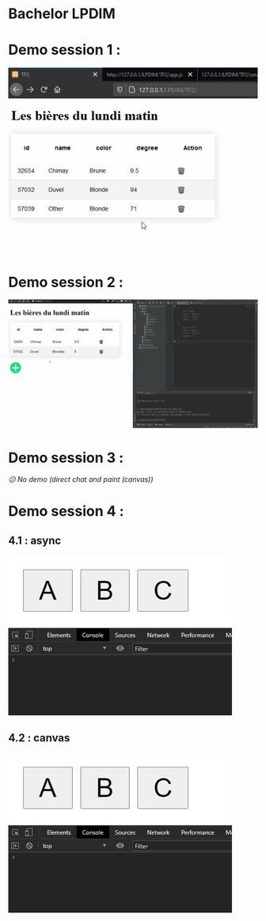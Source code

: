 # Bachelor LPDIM

# Demo session 1 :
![tp1](https://raw.githubusercontent.com/nathan-cuvellier/BachelorDIM-Javascript/master/TP1/img/tp1.gif)
# Demo session 2 :
![tp2](https://raw.githubusercontent.com/nathan-cuvellier/BachelorDIM-Javascript/master/TP2/img/tp2.gif)

# Demo session 3 :
*:confused: No demo (direct chat and paint (canvas))*

# Demo session 4 :
## 4.1 : async
![tp4](https://raw.githubusercontent.com/nathan-cuvellier/BachelorDIM-Javascript/master/TP4/async/img/tp4.gif)

## 4.2 : canvas
![tp4](https://raw.githubusercontent.com/nathan-cuvellier/BachelorDIM-Javascript/master/TP4/async/img/tp4.gif)
